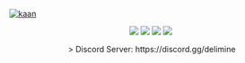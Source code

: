 [![kaan](https://cdn.discordapp.com/attachments/835120017288200213/866905084263661568/20210720_074833.jpg)](https://discord.gg/delimine)
<p align="center">
   <a href="https://discord.com/users/837022535266336819" target"blank_"><img src="https://img.shields.io/badge/discord%20-111111.svg?&style=for-the-badge&logo=discord&logoColor=white"></a>
   <a href="https://open.spotify.com/user/kulkanerdenet" target"blank_"><img src="https://img.shields.io/badge/Spotify%20-111111.svg?&style=for-the-badge&logo=spotify&logoColor=white"></a>
   <a href="https://www.youtube.com/c/kaanxd" target"blank_"><img src="https://img.shields.io/badge/youtube%20-111111.svg?&style=for-the-badge&logo=youtube&logoColor=white"></a>
   <a href="https://github.com/zkaanstrqfe" target"blank_"><img src="https://img.shields.io/badge/GitHub%20-111111.svg?&style=for-the-badge&logo=github&logoColor=white"></a>
<div align="center">
<img src"https://lanyard-profile-readme.vercel.app/api/837022535266336819)(https://discord.com/users/837022535266336819">
> Discord Server: https://discord.gg/delimine
